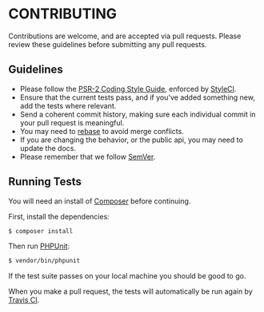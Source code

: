 # CONTRIBUTING

Contributions are welcome, and are accepted via pull requests. Please review these guidelines before submitting any pull requests.

## Guidelines

- Please follow the [PSR-2 Coding Style Guide](https://www.php-fig.org/psr/psr-2), enforced by [StyleCI](https://styleci.io).
- Ensure that the current tests pass, and if you've added something new, add the tests where relevant.
- Send a coherent commit history, making sure each individual commit in your pull request is meaningful.
- You may need to [rebase](https://git-scm.com/book/en/v2/Git-Branching-Rebasing) to avoid merge conflicts.
- If you are changing the behavior, or the public api, you may need to update the docs.
- Please remember that we follow [SemVer](https://semver.org).

## Running Tests

You will need an install of [Composer](https://getcomposer.org) before continuing.

First, install the dependencies:

```sh
$ composer install
```

Then run [PHPUnit](https://phpunit.de):

```sh
$ vendor/bin/phpunit
```

If the test suite passes on your local machine you should be good to go.

When you make a pull request, the tests will automatically be run again by [Travis CI](https://travis-ci.org).
